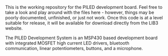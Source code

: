 This is the working repository for the PILED development board. Feel free to take a look and play around with the files here - however, things may be poorly documented, unfinished, or just not work. Once this code is at a level suitable for release, it will be available for download directly from the LIB3 website.

The PILED Development System is an MSP430 based development board with integrated MOSFET  high current LED drivers, bluetooth communication, linear potentiometers, buttons, and a microphone.